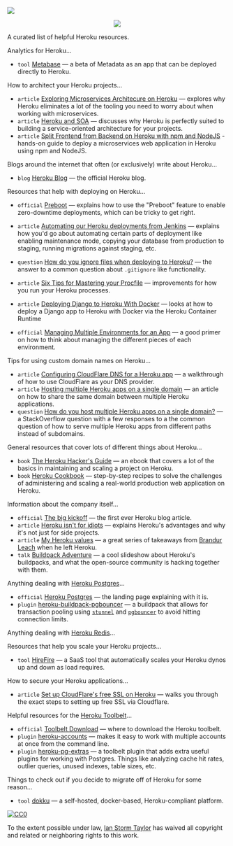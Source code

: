 <div class="github-widget" data-repo="ianstormtaylor/awesome-heroku"></div>
<script async src="https://pagead2.googlesyndication.com/pagead/js/adsbygoogle.js"></script><ins class="adsbygoogle" style="display:block" data-ad-client="ca-pub-6890694312814945" data-ad-slot="5473692530" data-ad-format="auto"  data-full-width-responsive="true"></ins><script>(adsbygoogle = window.adsbygoogle || []).push({});</script>

![](https://raw.githubusercontent.com/ianstormtaylor/awesome-heroku/master/images/banner.png)

<p align="center">
  <a href="https://github.com/sindresorhus/awesome">
    <img src="https://cdn.rawgit.com/sindresorhus/awesome/d7305f38d29fed78fa85652e3a63e154dd8e8829/media/badge.svg" />
  </a>
</p>

A curated list of helpful Heroku resources.




Analytics for Heroku...

- `tool` [Metabase](http://www.metabase.com/docs/v0.13.3/operations-guide/running-metabase-on-heroku.html) — a beta of Metadata as an app that can be deployed directly to Heroku.



How to architect your Heroku projects...

- `article` [Exploring Microservices Architecure on Heroku](http://blog.codeship.com/exploring-microservices-architecture-on-heroku/) — explores why Heroku eliminates a lot of the tooling you need to worry about when working with microservices.
- `article` [Heroku and SOA](https://www.rdegges.com/2014/heroku-and-soa/) — discusses why Heroku is perfectly suited to building a service-oriented architecture for your projects.
- `article` [Split Frontend from Backend on Heroku with npm and NodeJS](https://medium.com/@spygi/scalable-cost-effective-web-architectures-for-heroku-eb8f1f55a4b6) - hands-on guide to deploy a microservices web application in Heroku using npm and NodeJS.



Blogs around the internet that often (or exclusively) write about Heroku...

- `blog` [Heroku Blog](https://blog.heroku.com) — the official Heroku blog.



Resources that help with deploying on Heroku...

- `official` [Preboot](https://devcenter.heroku.com/articles/preboot) — explains how to use the "Preboot" feature to enable zero-downtime deployments, which can be tricky to get right.
- `article` [Automating our Heroku deployments from Jenkins](https://www.paulfurley.com/automating-heroku-deployments-from-jenkins/) — explains how you'd go about automating certain parts of deployment like enabling maintenance mode, copying your database from production to staging, running migrations against staging, etc.
- `question` [How do you ignore files when deploying to Heroku?](http://stackoverflow.com/questions/12523435/how-do-i-ignore-folders-and-files-when-pushing-to-heroku-with-a-rails-app) — the answer to a common question about `.gitignore` like functionality.
- `article` [Six Tips for Mastering your Procfile](https://medium.com/@adam_41691/six-tips-for-mastering-your-procfile-64ea1207b779) — improvements for how you run your Heroku processes.
- `article` [Deploying Django to Heroku With Docker](https://testdriven.io/blog/deploying-django-to-heroku-with-docker/) — looks at how to deploy a Django app to Heroku with Docker via the Heroku Container Runtime



- `official` [Managing Multiple Environments for an App](https://devcenter.heroku.com/articles/multiple-environments) — a good primer on how to think about managing the different pieces of each environment.



Tips for using custom domain names on Heroku...

- `article` [Configuring CloudFlare DNS for a Heroku app](http://www.higherorderheroku.com/articles/cloudflare-dns-heroku/) — a walkthrough of how to use CloudFlare as your DNS provider.
- `article` [Hosting multiple Heroku apps on a single domain](https://pilot.co/blog/hosting-multiple-heroku-apps-on-a-single-domain/) — an article on how to share the same domain between multiple Heroku applications.
- `question` [How do you host multiple Heroku apps on a single domain?](http://stackoverflow.com/questions/19119164/multiple-heroku-apps-on-a-single-domain) — a StackOverflow question with a few responses to a the common question of how to serve multiple Heroku apps from different paths instead of subdomains.



General resources that cover lots of different things about Heroku...

- `book` [The Heroku Hacker's Guide](http://www.theherokuhackersguide.com/) — an ebook that covers a lot of the basics in maintaining and scaling a project on Heroku.
- `book` [Heroku Cookbook](http://www.amazon.com/Heroku-Cookbook-Mike-Coutermarsh/dp/1782177949) — step-by-step recipes to solve the challenges of administering and scaling a real-world production web application on Heroku.



Information about the company itself...

- `official` [The big kickoff](https://blog.heroku.com/archives/2007/10/30/the_big_kickoff) — the first ever Heroku blog article.
- `article` [Heroku isn't for idiots](https://www.rdegges.com/2012/heroku-isnt-for-idiots/) — explains Heroku's advantages and why it's not just for side projects.
- `article` [My Heroku values](https://brandur.org/heroku-values) — a great series of takeaways from [Brandur Leach](https://twitter.com/brandur) when he left Heroku.
- `talk` [Buildpack Adventure](http://buildpack-adventure.herokuapp.com/) — a cool slideshow about Heroku's buildpacks, and what the open-source community is hacking together with them.



Anything dealing with [Heroku Postgres](https://www.heroku.com/postgres)...

- `official` [Heroku Postgres](https://www.heroku.com/postgres) — the landing page explaining with it is.
- `plugin` [heroku-buildpack-pgbouncer](https://github.com/heroku/heroku-buildpack-pgbouncer) — a buildpack that allows for transaction pooling using [`stunnel`](https://www.stunnel.org/index.html) and [`pgbouncer`](https://wiki.postgresql.org/wiki/PgBouncer) to avoid hitting connection limits.



Anything dealing with [Heroku Redis](https://elements.heroku.com/addons/heroku-redis)...



Resources that help you scale your Heroku projects...

- `tool` [HireFire](https://www.hirefire.io/) — a SaaS tool that automatically scales your Heroku dynos up and down as load requires.



How to secure your Heroku applications...

- `article` [Set up CloudFlare's free SSL on Heroku](https://robots.thoughtbot.com/set-up-cloudflare-free-ssl-on-heroku) — walks you through the exact steps to setting up free SSL via Cloudflare.



Helpful resources for the [Heroku Toolbelt](https://toolbelt.heroku.com/)...

- `official` [Toolbelt Download](https://toolbelt.heroku.com/) — where to download the Heroku toolbelt.
- `plugin` [heroku-accounts](https://github.com/ddollar/heroku-accounts) — makes it easy to work with multiple accounts at once from the command line.
- `plugin` [heroku-pg-extras](https://github.com/heroku/heroku-pg-extras) — a toolbelt plugin that adds extra useful plugins for working with Postgres. Things like analyzing cache hit rates, outlier queries, unused indexes, table sizes, etc.



Things to check out if you decide to migrate off of Heroku for some reason...

- `tool` [dokku](http://dokku.viewdocs.io/dokku/) — a self-hosted, docker-based, Heroku-compliant platform.



[![CC0](http://mirrors.creativecommons.org/presskit/buttons/88x31/svg/cc-zero.svg)](https://creativecommons.org/publicdomain/zero/1.0/)

To the extent possible under law, [Ian Storm Taylor](http://ianstormtaylor.com) has waived all copyright and related or neighboring rights to this work.